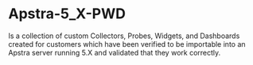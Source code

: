 # Apstra-5_X-PWD

Is a collection of custom Collectors, Probes, Widgets, and Dashboards created for customers which have been verified to be importable into an Apstra server running 5.X and validated that they work correctly.

